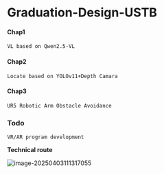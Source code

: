 # Graduation-Design-USTB



#### Chap1

```
VL based on Qwen2.5-VL
```

#### Chap2

```
Locate based on YOLOv11+Depth Camara 
```

#### Chap3

```
UR5 Robotic Arm Obstacle Avoidance
```

### Todo

```
VR/AR program development
```



**Technical route**

![image-20250403111317055](https://nack-1316646329.cos.ap-nanjing.myqcloud.com/image-20250403111317055.png)

